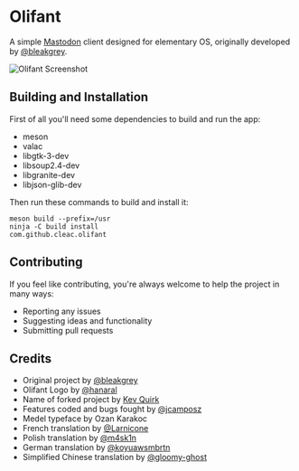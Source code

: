 # Olifant

A simple [Mastodon](https://github.com/tootsuite/mastodon) client designed for elementary OS, originally developed by [@bleakgrey](https://github.com/bleakgrey/olifant).

![Olifant Screenshot](https://raw.githubusercontent.com/cleac/olifant/master/data/screenshot.png)

## Building and Installation

First of all you'll need some dependencies to build and run the app:
* meson
* valac
* libgtk-3-dev
* libsoup2.4-dev
* libgranite-dev
* libjson-glib-dev

Then run these commands to build and install it:

    meson build --prefix=/usr
    ninja -C build install
    com.github.cleac.olifant

## Contributing

If you feel like contributing, you're always welcome to help the project in many ways:
* Reporting any issues
* Suggesting ideas and functionality
* Submitting pull requests

## Credits
* Original project by [@bleakgrey](https://github.com/bleakgrey)
* Olifant Logo by [@hanaral](https://github.com/hanaral)
* Name of forked project by [Kev Quirk](https://fosstodon.org/@kev/)
* Features coded and bugs fought by [@jcamposz](https://github.com/jcamposz)
* Medel typeface by Ozan Karakoc
* French translation by [@Larnicone](https://github.com/Larnicone)
* Polish translation by [@m4sk1n](https://github.com/m4sk1n)
* German translation by [@koyuawsmbrtn](https://github.com/koyuawsmbrtn)
* Simplified Chinese translation by [@gloomy-ghost](https://github.com/gloomy-ghost)
